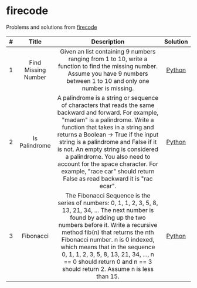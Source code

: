 # firecode

Problems and solutions from [firecode](https://www.firecode.io)

| # | Title | Description | Solution |
| :---: | :---: | :---: | :---: |
| 1 | Find Missing Number | Given an list containing 9 numbers ranging from 1 to 10, write a function to find the missing number. Assume you have 9 numbers between 1 to 10 and only one number is missing.| [Python](https://github.com/kiraheta/interview-technical-questions/blob/master/firecode/findmissingnumber.py) |
| 2 | Is Palindrome | A palindrome is a string or sequence of characters that reads the same backward and forward. For example, "madam" is a palindrome. Write a function that takes in a string and returns a Boolean -> True if the input string is a palindrome and False if it is not. An empty string is considered a palindrome. You also need to account for the space character. For example, "race car" should return False as read backward it is "rac ecar". | [Python](https://github.com/kiraheta/interview-technical-questions/blob/master/firecode/ispalindrome.py) |
| 3 | Fibonacci | The Fibonacci Sequence is the series of numbers: 0, 1, 1, 2, 3, 5, 8, 13, 21, 34, ... The next number is found by adding up the two numbers before it. Write a recursive method fib(n) that returns the nth Fibonacci number. n is 0 indexed, which means that in the sequence 0, 1, 1, 2, 3, 5, 8, 13, 21, 34, ..., n == 0 should return 0 and n == 3 should return 2. Assume n is less than 15. | [Python](https://github.com/kiraheta/interview-technical-questions/blob/master/firecode/fibonacci.py)
